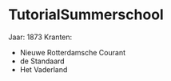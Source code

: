# TutorialSummerschool

Jaar: 1873
Kranten: 
* Nieuwe Rotterdamsche Courant
* de Standaard
* Het Vaderland

